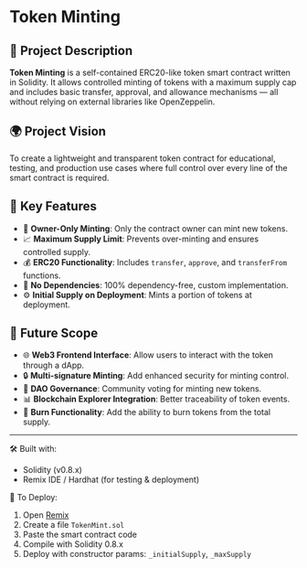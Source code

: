 # Token Minting

## 📝 Project Description
**Token Minting** is a self-contained ERC20-like token smart contract written in Solidity. It allows controlled minting of tokens with a maximum supply cap and includes basic transfer, approval, and allowance mechanisms — all without relying on external libraries like OpenZeppelin.

## 🌍 Project Vision
To create a lightweight and transparent token contract for educational, testing, and production use cases where full control over every line of the smart contract is required.

## 🚀 Key Features

- 🔐 **Owner-Only Minting**: Only the contract owner can mint new tokens.
- 📈 **Maximum Supply Limit**: Prevents over-minting and ensures controlled supply.
- 💰 **ERC20 Functionality**: Includes `transfer`, `approve`, and `transferFrom` functions.
- 🧱 **No Dependencies**: 100% dependency-free, custom implementation.
- ⚙️ **Initial Supply on Deployment**: Mints a portion of tokens at deployment.

## 🔭 Future Scope

- 🌐 **Web3 Frontend Interface**: Allow users to interact with the token through a dApp.
- 🔒 **Multi-signature Minting**: Add enhanced security for minting control.
- 🔄 **DAO Governance**: Community voting for minting new tokens.
- 📊 **Blockchain Explorer Integration**: Better traceability of token events.
- 🔁 **Burn Functionality**: Add the ability to burn tokens from the total supply.

---

🛠️ Built with:
- Solidity (v0.8.x)
- Remix IDE / Hardhat (for testing & deployment)

🧪 To Deploy:
1. Open [Remix](https://remix.ethereum.org/)
2. Create a file `TokenMint.sol`
3. Paste the smart contract code
4. Compile with Solidity 0.8.x
5. Deploy with constructor params: `_initialSupply`, `_maxSupply`

